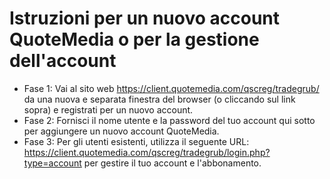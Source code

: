 # Istruzioni per un nuovo account QuoteMedia o per la gestione dell'account
- Fase 1: Vai al sito web https://client.quotemedia.com/qscreg/tradegrub/ da una nuova e separata finestra del browser (o cliccando sul link sopra) e registrati per un nuovo account.
- Fase 2: Fornisci il nome utente e la password del tuo account qui sotto per aggiungere un nuovo account QuoteMedia.
- Fase 3: Per gli utenti esistenti, utilizza il seguente URL: https://client.quotemedia.com/qscreg/tradegrub/login.php?type=account per gestire il tuo account e l'abbonamento.